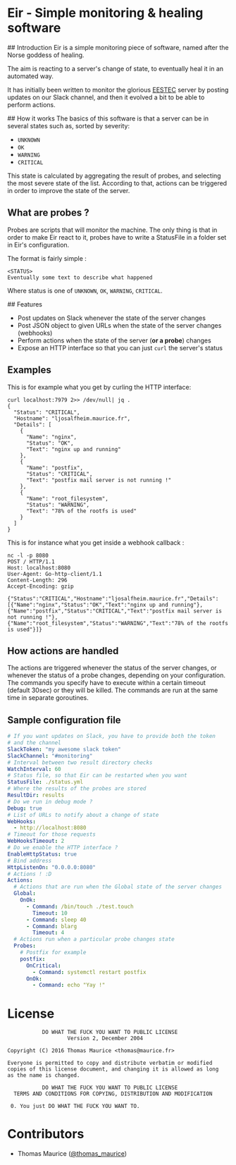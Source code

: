# Eir - Simple monitoring & healing software
## Introduction
Eir is a simple monitoring piece of software, named after the Norse goddess of healing.

The aim is reacting to a server's change of state, to eventually heal it in an
automated way.

It has initially been written to monitor the glorious [EESTEC](https://eestec.net)
server by posting updates on our Slack channel, and then it evolved a bit to be
able to perform actions.

## How it works
The basics of this software is that a server can be in several states
such as, sorted by severity:

* `UNKNOWN`
* `OK`
* `WARNING`
* `CRITICAL`

This state is calculated by aggregating the result of probes, and selecting the most
severe state of the list. According to that, actions can be triggered in order to improve
the state of the server.

## What are probes ?
Probes are scripts that will monitor the machine. The
only thing is that in order to make Eir react to it, probes have to write a StatusFile in
a folder set in Eir's configuration.

The format is fairly simple :
```
<STATUS>
Eventually some text to describe what happened
```

Where status is one of `UNKNOWN`, `OK`, `WARNING`, `CRITICAL`.

## Features
* Post updates on Slack whenever the state of the server changes
* Post JSON object to given URLs when the state of the server changes (webhooks)
* Perform actions when the state of the server (**or a probe**) changes
* Expose an HTTP interface so that you can just `curl` the server's status

## Examples
This is for example what you get by curling the HTTP interface:
```
curl localhost:7979 2>> /dev/null| jq .
{
  "Status": "CRITICAL",
  "Hostname": "ljosalfheim.maurice.fr",
  "Details": [
    {
      "Name": "nginx",
      "Status": "OK",
      "Text": "nginx up and running"
    },
    {
      "Name": "postfix",
      "Status": "CRITICAL",
      "Text": "postfix mail server is not running !"
    },
    {
      "Name": "root_filesystem",
      "Status": "WARNING",
      "Text": "78% of the rootfs is used"
    }
  ]
}
```

This is for instance what you get inside a webhook callback :
```
nc -l -p 8080
POST / HTTP/1.1
Host: localhost:8080
User-Agent: Go-http-client/1.1
Content-Length: 296
Accept-Encoding: gzip

{"Status":"CRITICAL","Hostname":"ljosalfheim.maurice.fr","Details":[{"Name":"nginx","Status":"OK","Text":"nginx up and running"},{"Name":"postfix","Status":"CRITICAL","Text":"postfix mail server is not running !"},{"Name":"root_filesystem","Status":"WARNING","Text":"78% of the rootfs is used"}]}
```

## How actions are handled
The actions are triggered whenever the status of the server changes, or whenever the
status of a probe changes, depending on your configuration. The commands you specify
have to execute within a certain timeout (default 30sec) or they will be killed.
The commands are run at the same time in separate goroutines.

## Sample configuration file
```yaml
# If you want updates on Slack, you have to provide both the token
# and the channel
SlackToken: "my awesome slack token"
SlackChannel: "#monitoring"
# Interval between two result directory checks
WatchInterval: 60
# Status file, so that Eir can be restarted when you want
StatusFile: ./status.yml
# Where the results of the probes are stored
ResultDir: results
# Do we run in debug mode ?
Debug: true
# List of URLs to notify about a change of state
WebHooks:
  - http://localhost:8080
# Timeout for those requests
WebHooksTimeout: 2
# Do we enable the HTTP interface ?
EnableHttpStatus: true
# Bind address
HttpListenOn: "0.0.0.0:8080"
# Actions ! :D
Actions:
  # Actions that are run when the Global state of the server changes
  Global:
    OnOk:
      - Command: /bin/touch ./test.touch
        Timeout: 10
      - Command: sleep 40
      - Command: blarg
        Timeout: 4
  # Actions run when a particular probe changes state
  Probes:
    # Postfix for example
    postfix:
      OnCritical:
        - Command: systemctl restart postfix
      OnOk:
        - Command: echo "Yay !"
```

# License
```
           DO WHAT THE FUCK YOU WANT TO PUBLIC LICENSE
                   Version 2, December 2004

Copyright (C) 2016 Thomas Maurice <thomas@maurice.fr>

Everyone is permitted to copy and distribute verbatim or modified
copies of this license document, and changing it is allowed as long
as the name is changed.

           DO WHAT THE FUCK YOU WANT TO PUBLIC LICENSE
  TERMS AND CONDITIONS FOR COPYING, DISTRIBUTION AND MODIFICATION

 0. You just DO WHAT THE FUCK YOU WANT TO.
```

# Contributors
* Thomas Maurice ([@thomas_maurice](https://twitter.com/thomas_maurice))

